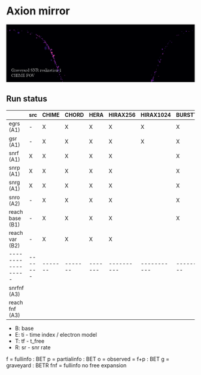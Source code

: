 # Axion mirror

![](outputs/graveyard_samples.gif)

## Run status
|                 |  src  | CHIME | CHORD | HERA  | HIRAX256 | HIRAX1024 | BURSTT256 | BURSTT2048 |
|-----------------|-------|-------|-------|-------|----------|-----------|-----------|------------|
| egrs (A1)       |   -   |   X   |   X   |   X   |    X     |     X     |     X     |     X      |
| gsr  (A1)       |   -   |   X   |   X   |   X   |    X     |     X     |     X     |     X      |
| snrf (A1)       |   X   |   X   |   X   |   X   |    X     |           |     X     |            |
| snrp (A1)       |   X   |   X   |   X   |   X   |    X     |           |     X     |            |
| snrg (A1)       |   X   |   X   |   X   |   X   |    X     |           |     X     |            |
| snro (A2)       |   -   |   X   |   X   |   X   |    X     |           |     X     |            |
| reach base (B1) |   -   |   X   |   X   |   X   |    X     |           |     X     |            |
| reach var (B2)  |   -   |   X   |   X   |   X   |    X     |           |           |            |
|-----------------|-------|-------|-------|-------|----------|-----------|-----------|------------|
| snrfnf (A3)     |       |       |       |       |          |           |           |            |
| reach fnf (A3)  |       |       |       |       |          |           |           |            |

- B: base
- E: ti - time index / electron model
- T: tf - t_free
- R: sr - snr rate

f = fullinfo : BET
p = partialinfo : BET
o = observed = f+p : BET
g = graveyard : BETR
fnf = fullinfo no free expansion